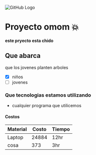 ![GitHub Logo](https://comps.canstockphoto.es/logotipo-vector-%C3%A1rbol-clip-art-vectorial_csp33457760.jpg)

# Proyecto omom 💥
**este pryecto esta chido**

## Que abarca
que los jovenes planten arboles
* [x] niños
* [ ] jovenes

### Que tecnologias estamos utilizando
* cualquier programa que utilicemos

#### Costos 
Material | Costo | Tiempo
---------|-------|--------
Laptop   | 24884 | 12hr
cosa     |373    |3hr

